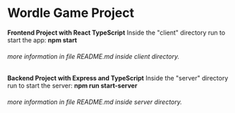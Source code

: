 # Wordle Game Project

<b>Frontend Project with React TypeScript</b>
Inside the "client" directory run to start the app: <b>npm start</b><br><h6>more information in file README.md inside client directory.</h6>

<b>Backend Project with Express and TypeScript</b>
Inside the "server" directory run to start the server: <b>npm run start-server</b><br><h6>more information in file README.md inside server directory.</h6>
